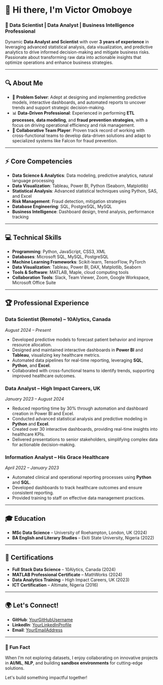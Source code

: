 # 👋 Hi there, I'm Victor Omoboye

### 🌟 Data Scientist | Data Analyst | Business Intelligence Professional

Dynamic **Data Analyst and Scientist** with over **3 years of experience** in leveraging advanced statistical analysis, data visualization, and predictive analytics to drive informed decision-making and mitigate business risks. Passionate about transforming raw data into actionable insights that optimize operations and enhance business strategies.

---

## 🔍 **About Me**

- 🎯 **Problem Solver**: Adept at designing and implementing predictive models, interactive dashboards, and automated reports to uncover trends and support strategic decision-making.
- 📊 **Data-Driven Professional**: Experienced in performing **ETL processes**, **data modeling**, and **fraud prevention strategies**, with a focus on driving operational efficiency and risk management.
- 🤝 **Collaborative Team Player**: Proven track record of working with cross-functional teams to develop data-driven solutions and adapt to specialized systems like Falcon for fraud prevention.

---

## ⚡ **Core Competencies**

- **Data Science & Analytics**: Data modeling, predictive analytics, natural language processing
- **Data Visualization**: Tableau, Power BI, Python (Seaborn, Matplotlib)
- **Statistical Analysis**: Advanced statistical techniques using Python, SAS, and Excel
- **Risk Management**: Fraud detection, mitigation strategies
- **Database Engineering**: SQL, PostgreSQL, MySQL
- **Business Intelligence**: Dashboard design, trend analysis, performance tracking

---

## 💻 **Technical Skills**

- **Programming**: Python, JavaScript, CSS3, XML
- **Databases**: Microsoft SQL, MySQL, PostgreSQL
- **Machine Learning Frameworks**: Scikit-learn, TensorFlow, PyTorch
- **Data Visualization**: Tableau, Power BI, DAX, Matplotlib, Seaborn
- **Tools & Software**: MATLAB, Maple, cloud computing tools
- **Collaboration Tools**: Slack, Team Viewer, Zoom, Google Workspace, Microsoft Office Suite

---

## 🏆 **Professional Experience**

### **Data Scientist (Remote) – 10Alytics, Canada**
_August 2024 – Present_
- Developed predictive models to forecast patient behavior and improve resource allocation.
- Designed and maintained interactive dashboards in **Power BI** and **Tableau**, visualizing key healthcare metrics.
- Automated data pipelines for real-time reporting, leveraging **SQL**, **Python**, and **Excel**.
- Collaborated with cross-functional teams to identify trends, supporting improved healthcare outcomes.

### **Data Analyst – High Impact Careers, UK**
_January 2023 – August 2024_
- Reduced reporting time by 30% through automation and dashboard creation in Power BI and Excel.
- Conducted advanced statistical analysis and predictive modeling in **Python** and **Excel**.
- Created over 30 interactive dashboards, providing real-time insights into healthcare KPIs.
- Delivered presentations to senior stakeholders, simplifying complex data for actionable decision-making.

### **Information Analyst – His Grace Healthcare**
_April 2022 – January 2023_
- Automated clinical and operational reporting processes using **Python** and **SQL**.
- Developed dashboards to track healthcare outcomes and ensure consistent reporting.
- Provided training to staff on effective data management practices.

---

## 🎓 **Education**

- **MSc Data Science** – University of Roehampton, London, UK (2024)
- **BA English and Literary Studies** – Ekiti State University, Nigeria (2022)

---

## 📜 **Certifications**

- **Full Stack Data Science** – 10Alytics, Canada (2024)
- **MATLAB Professional Certificate** – MathWorks (2024)
- **Data Analytics Training** – High Impact Careers, UK (2023)
- **ICT Certification** – Altimate, Nigeria (2016)

---

## 🌍 **Let's Connect!**

- **GitHub**: [YourGitHubUsername](#)
- **LinkedIn**: [YourLinkedInProfile](#)
- **Email**: [YourEmailAddress](#)

---

### 🚀 Fun Fact
When I’m not exploring datasets, I enjoy collaborating on innovative projects in **AI/ML**, **NLP**, and building **sandbox environments** for cutting-edge solutions.

Let's build something impactful together!


<!--
**VictorOmoboye/victoromoboye** is a ✨ _special_ ✨ repository because its `README.md` (this file) appears on your GitHub profile.

Here are some ideas to get you started:

- 🔭 I’m currently working on ...
- 🌱 I’m currently learning ...
- 👯 I’m looking to collaborate on ...
- 🤔 I’m looking for help with ...
- 💬 Ask me about ...
- 📫 How to reach me: ...
- 😄 Pronouns: ...
- ⚡ Fun fact: ...
-->
